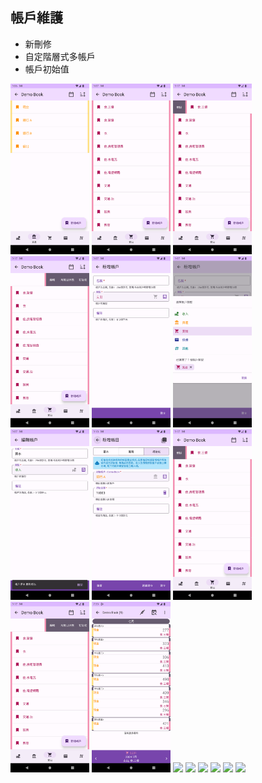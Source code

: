 ## 帳戶維護

* 新刪修
* 自定階層式多帳戶
* 帳戶初始值

<img src="imgs/account-1.png" width="25%">
<img src="imgs/account-2.png" width="25%">
<img src="imgs/account-7.png" width="25%">
<img src="imgs/account-8.png" width="25%">
<img src="imgs/account-3.png" width="25%">
<img src="imgs/account-4.png" width="25%">
<img src="imgs/account-5.png" width="25%">
<img src="imgs/account-6.png" width="25%">
<img src="imgs/account-7.png" width="25%">
<img src="imgs/account-8.png" width="25%">
<img src="imgs/account-9.png" width="25%">
<img src="imgs/account-10.png" width="25%">
<img src="imgs/account-11.png" width="25%">
<img src="imgs/account-12.png" width="25%">
<img src="imgs/account-13.png" width="25%">
<img src="imgs/account-14.png" width="25%">
<img src="imgs/account-15.png" width="25%">


